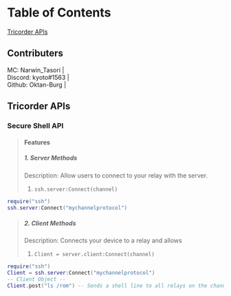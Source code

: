 # Table of Contents
[Tricorder APIs](https://github.com/Oktan-Burg/CC-Tricorder-OS/blob/main/readme.md/#tricorder-apis)

## Contributers
MC: Narwin_Tasori | <br>
Discord: kyoto#1563 | <br> 
Github: Oktan-Burg | <br>


## Tricorder APIs 
### Secure Shell API <br>
> #### Features <br>
> ##### 1. Server Methods <br>
> Description: Allow users to connect to your relay with the server. <br>
> 1. `ssh.server:Connect(channel)`
```lua
require("ssh")
ssh.server:Connect("mychannelprotocol")
```
> ##### 2. Client Methods <br>
> Description: Connects your device to a relay and allows <br>
> 1. `Client = server.client:Connect(channel)`
```lua
require("ssh")
Client = ssh.server:Connect("mychannelprotocol")
-- Client Object --
Client.post("ls /rom") -- Sends a shell line to all relays on the channel.
```

